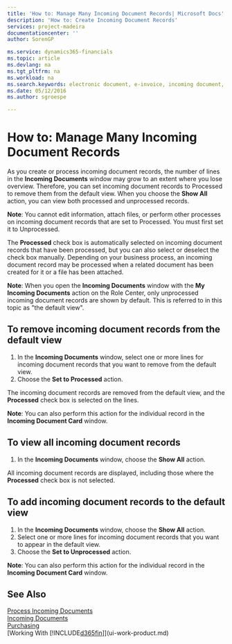 ```yaml
---
title: 'How to: Manage Many Incoming Document Records| Microsoft Docs'
description: 'How to: Create Incoming Document Records'
services: project-madeira
documentationcenter: ''
author: SorenGP

ms.service: dynamics365-financials
ms.topic: article
ms.devlang: na
ms.tgt_pltfrm: na
ms.workload: na
ms.search.keywords: electronic document, e-invoice, incoming document, OCR, ecommerce, document exchange, import invoice
ms.date: 05/12/2016
ms.author: sgroespe

---
```

# How to: Manage Many Incoming Document Records
As you create or process incoming document records, the number of lines in the **Incoming Documents** window may grow to an extent where you lose overview. Therefore, you can set incoming document records to Processed to remove them from the default view. When you choose the **Show All** action, you can view both processed and unprocessed records.

**Note**: You cannot edit information, attach files, or perform other processes on incoming document records that are set to Processed. You must first set it to Unprocessed.

The **Processed** check box is automatically selected on incoming document records that have been processed, but you can also select or deselect the check box manually. Depending on your business process, an incoming document record may be processed when a related document has been created for it or a file has been attached.

**Note**: When you open the **Incoming Documents** window with the **My Incoming Documents** action on the Role Center, only unprocessed incoming document records are shown by default. This is referred to in this topic as "the default view".

## To remove incoming document records from the default view
1. In the **Incoming Documents** window, select one or more lines for incoming document records that you want to remove from the default view.
2. Choose the **Set to Processed** action.

The incoming document records are removed from the default view, and the **Processed** check box is selected on the lines.

**Note**: You can also perform this action for the individual record in the **Incoming Document Card** window.

## To view all incoming document records
1. In the **Incoming Documents** window, choose the **Show All** action.

All incoming document records are displayed, including those where the **Processed** check box is not selected.

## To add incoming document records to the default view
1. In the **Incoming Documents** window, choose the **Show All** action.
2. Select one or more lines for incoming document records that you want to appear in the default view.
3. Choose the **Set to Unprocessed** action.  

**Note**: You can also perform this action for the individual record in the **Incoming Document Card** window.

## See Also
[Process Incoming Documents](across-process-income-documents.md)  
[Incoming Documents](across-income-documents.md)  
[Purchasing](purchasing-manage-purchasing.md)  
[Working With [!INCLUDE[d365fin](includes/d365fin_md.md)]](ui-work-product.md)
